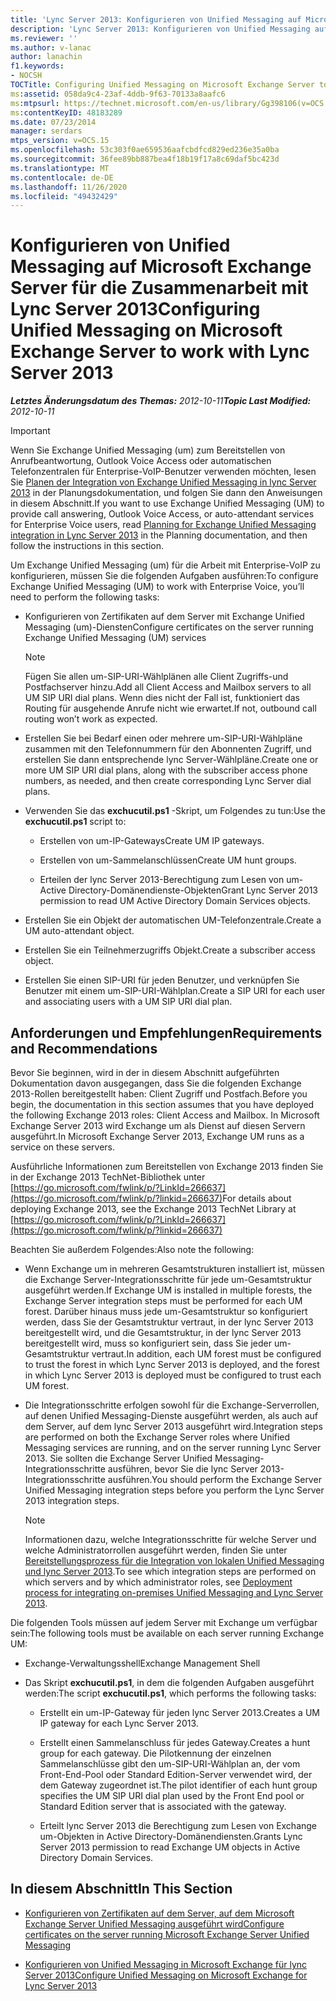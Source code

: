 ```yaml
---
title: 'Lync Server 2013: Konfigurieren von Unified Messaging auf Microsoft Exchange Server für die Zusammenarbeit mit Lync Server 2013'
description: 'Lync Server 2013: Konfigurieren von Unified Messaging auf Microsoft Exchange Server für die Zusammenarbeit mit lync Server.'
ms.reviewer: ''
ms.author: v-lanac
author: lanachin
f1.keywords:
- NOCSH
TOCTitle: Configuring Unified Messaging on Microsoft Exchange Server to work with Lync Server 2013
ms:assetid: 058da9c4-23af-4ddb-9f63-70133a8aafc6
ms:mtpsurl: https://technet.microsoft.com/en-us/library/Gg398106(v=OCS.15)
ms:contentKeyID: 48183289
ms.date: 07/23/2014
manager: serdars
mtps_version: v=OCS.15
ms.openlocfilehash: 53c303f0ae659536aafcbdfcd829ed236e35a0ba
ms.sourcegitcommit: 36fee89bb887bea4f18b19f17a8c69daf5bc423d
ms.translationtype: MT
ms.contentlocale: de-DE
ms.lasthandoff: 11/26/2020
ms.locfileid: "49432429"
---
```

# <a name="configuring-unified-messaging-on-microsoft-exchange-server-to-work-with-lync-server-2013"></a><span data-ttu-id="cd38e-103">Konfigurieren von Unified Messaging auf Microsoft Exchange Server für die Zusammenarbeit mit Lync Server 2013</span><span class="sxs-lookup"><span data-stu-id="cd38e-103">Configuring Unified Messaging on Microsoft Exchange Server to work with Lync Server 2013</span></span>

<div data-xmlns="http://www.w3.org/1999/xhtml">

<div class="topic" data-xmlns="http://www.w3.org/1999/xhtml" data-msxsl="urn:schemas-microsoft-com:xslt" data-cs="https://msdn.microsoft.com/">

<div data-asp="https://msdn2.microsoft.com/asp">



</div>

<div id="mainSection">

<div id="mainBody"><span data-ttu-id="cd38e-104">

<span> </span></span><span class="sxs-lookup"><span data-stu-id="cd38e-104">

<span> </span></span></span>

<span data-ttu-id="cd38e-105">_**Letztes Änderungsdatum des Themas:** 2012-10-11_</span><span class="sxs-lookup"><span data-stu-id="cd38e-105">_**Topic Last Modified:** 2012-10-11_</span></span>

<div>


> [!IMPORTANT]  
> <span data-ttu-id="cd38e-106">Wenn Sie Exchange Unified Messaging (um) zum Bereitstellen von Anrufbeantwortung, Outlook Voice Access oder automatischen Telefonzentralen für Enterprise-VoIP-Benutzer verwenden möchten, lesen Sie <A href="lync-server-2013-planning-for-exchange-unified-messaging-integration.md">Planen der Integration von Exchange Unified Messaging in lync Server 2013</A> in der Planungsdokumentation, und folgen Sie dann den Anweisungen in diesem Abschnitt.</span><span class="sxs-lookup"><span data-stu-id="cd38e-106">If you want to use Exchange Unified Messaging (UM) to provide call answering, Outlook Voice Access, or auto-attendant services for Enterprise Voice users, read <A href="lync-server-2013-planning-for-exchange-unified-messaging-integration.md">Planning for Exchange Unified Messaging integration in Lync Server 2013</A> in the Planning documentation, and then follow the instructions in this section.</span></span>



</div>

<span data-ttu-id="cd38e-107">Um Exchange Unified Messaging (um) für die Arbeit mit Enterprise-VoIP zu konfigurieren, müssen Sie die folgenden Aufgaben ausführen:</span><span class="sxs-lookup"><span data-stu-id="cd38e-107">To configure Exchange Unified Messaging (UM) to work with Enterprise Voice, you’ll need to perform the following tasks:</span></span>

  - <span data-ttu-id="cd38e-108">Konfigurieren von Zertifikaten auf dem Server mit Exchange Unified Messaging (um)-Diensten</span><span class="sxs-lookup"><span data-stu-id="cd38e-108">Configure certificates on the server running Exchange Unified Messaging (UM) services</span></span>
    
    <div>
    

    > [!NOTE]  
    > <span data-ttu-id="cd38e-109">Fügen Sie allen um-SIP-URI-Wählplänen alle Client Zugriffs-und Postfachserver hinzu.</span><span class="sxs-lookup"><span data-stu-id="cd38e-109">Add all Client Access and Mailbox servers to all UM SIP URI dial plans.</span></span> <span data-ttu-id="cd38e-110">Wenn dies nicht der Fall ist, funktioniert das Routing für ausgehende Anrufe nicht wie erwartet.</span><span class="sxs-lookup"><span data-stu-id="cd38e-110">If not, outbound call routing won’t work as expected.</span></span>

    
    </div>

  - <span data-ttu-id="cd38e-111">Erstellen Sie bei Bedarf einen oder mehrere um-SIP-URI-Wählpläne zusammen mit den Telefonnummern für den Abonnenten Zugriff, und erstellen Sie dann entsprechende lync Server-Wählpläne.</span><span class="sxs-lookup"><span data-stu-id="cd38e-111">Create one or more UM SIP URI dial plans, along with the subscriber access phone numbers, as needed, and then create corresponding Lync Server dial plans.</span></span>

  - <span data-ttu-id="cd38e-112">Verwenden Sie das **exchucutil.ps1** -Skript, um Folgendes zu tun:</span><span class="sxs-lookup"><span data-stu-id="cd38e-112">Use the **exchucutil.ps1** script to:</span></span>
    
      - <span data-ttu-id="cd38e-113">Erstellen von um-IP-Gateways</span><span class="sxs-lookup"><span data-stu-id="cd38e-113">Create UM IP gateways.</span></span>
    
      - <span data-ttu-id="cd38e-114">Erstellen von um-Sammelanschlüssen</span><span class="sxs-lookup"><span data-stu-id="cd38e-114">Create UM hunt groups.</span></span>
    
      - <span data-ttu-id="cd38e-115">Erteilen der lync Server 2013-Berechtigung zum Lesen von um-Active Directory-Domänendienste-Objekten</span><span class="sxs-lookup"><span data-stu-id="cd38e-115">Grant Lync Server 2013 permission to read UM Active Directory Domain Services objects.</span></span>

  - <span data-ttu-id="cd38e-116">Erstellen Sie ein Objekt der automatischen UM-Telefonzentrale.</span><span class="sxs-lookup"><span data-stu-id="cd38e-116">Create a UM auto-attendant object.</span></span>

  - <span data-ttu-id="cd38e-117">Erstellen Sie ein Teilnehmerzugriffs Objekt.</span><span class="sxs-lookup"><span data-stu-id="cd38e-117">Create a subscriber access object.</span></span>

  - <span data-ttu-id="cd38e-118">Erstellen Sie einen SIP-URI für jeden Benutzer, und verknüpfen Sie Benutzer mit einem um-SIP-URI-Wählplan.</span><span class="sxs-lookup"><span data-stu-id="cd38e-118">Create a SIP URI for each user and associating users with a UM SIP URI dial plan.</span></span>

<div>

## <a name="requirements-and-recommendations"></a><span data-ttu-id="cd38e-119">Anforderungen und Empfehlungen</span><span class="sxs-lookup"><span data-stu-id="cd38e-119">Requirements and Recommendations</span></span>

<span data-ttu-id="cd38e-120">Bevor Sie beginnen, wird in der in diesem Abschnitt aufgeführten Dokumentation davon ausgegangen, dass Sie die folgenden Exchange 2013-Rollen bereitgestellt haben: Client Zugriff und Postfach.</span><span class="sxs-lookup"><span data-stu-id="cd38e-120">Before you begin, the documentation in this section assumes that you have deployed the following Exchange 2013 roles: Client Access and Mailbox.</span></span> <span data-ttu-id="cd38e-121">In Microsoft Exchange Server 2013 wird Exchange um als Dienst auf diesen Servern ausgeführt.</span><span class="sxs-lookup"><span data-stu-id="cd38e-121">In Microsoft Exchange Server 2013, Exchange UM runs as a service on these servers.</span></span>

<span data-ttu-id="cd38e-122">Ausführliche Informationen zum Bereitstellen von Exchange 2013 finden Sie in der Exchange 2013 TechNet-Bibliothek unter [https://go.microsoft.com/fwlink/p/?LinkId=266637](https://go.microsoft.com/fwlink/p/?linkid=266637)</span><span class="sxs-lookup"><span data-stu-id="cd38e-122">For details about deploying Exchange 2013, see the Exchange 2013 TechNet Library at [https://go.microsoft.com/fwlink/p/?LinkId=266637](https://go.microsoft.com/fwlink/p/?linkid=266637)</span></span>

<span data-ttu-id="cd38e-123">Beachten Sie außerdem Folgendes:</span><span class="sxs-lookup"><span data-stu-id="cd38e-123">Also note the following:</span></span>

  - <span data-ttu-id="cd38e-124">Wenn Exchange um in mehreren Gesamtstrukturen installiert ist, müssen die Exchange Server-Integrationsschritte für jede um-Gesamtstruktur ausgeführt werden.</span><span class="sxs-lookup"><span data-stu-id="cd38e-124">If Exchange UM is installed in multiple forests, the Exchange Server integration steps must be performed for each UM forest.</span></span> <span data-ttu-id="cd38e-125">Darüber hinaus muss jede um-Gesamtstruktur so konfiguriert werden, dass Sie der Gesamtstruktur vertraut, in der lync Server 2013 bereitgestellt wird, und die Gesamtstruktur, in der lync Server 2013 bereitgestellt wird, muss so konfiguriert sein, dass Sie jeder um-Gesamtstruktur vertraut.</span><span class="sxs-lookup"><span data-stu-id="cd38e-125">In addition, each UM forest must be configured to trust the forest in which Lync Server 2013 is deployed, and the forest in which Lync Server 2013 is deployed must be configured to trust each UM forest.</span></span>

  - <span data-ttu-id="cd38e-126">Die Integrationsschritte erfolgen sowohl für die Exchange-Serverrollen, auf denen Unified Messaging-Dienste ausgeführt werden, als auch auf dem Server, auf dem lync Server 2013 ausgeführt wird.</span><span class="sxs-lookup"><span data-stu-id="cd38e-126">Integration steps are performed on both the Exchange Server roles where Unified Messaging services are running, and on the server running Lync Server 2013.</span></span> <span data-ttu-id="cd38e-127">Sie sollten die Exchange Server Unified Messaging-Integrationsschritte ausführen, bevor Sie die lync Server 2013-Integrationsschritte ausführen.</span><span class="sxs-lookup"><span data-stu-id="cd38e-127">You should perform the Exchange Server Unified Messaging integration steps before you perform the Lync Server 2013 integration steps.</span></span>
    
    <div>
    

    > [!NOTE]  
    > <span data-ttu-id="cd38e-128">Informationen dazu, welche Integrationsschritte für welche Server und welche Administratorrollen ausgeführt werden, finden Sie unter <A href="lync-server-2013-deployment-process-for-integrating-on-premises-unified-messaging.md">Bereitstellungsprozess für die Integration von lokalen Unified Messaging und lync Server 2013</A>.</span><span class="sxs-lookup"><span data-stu-id="cd38e-128">To see which integration steps are performed on which servers and by which administrator roles, see <A href="lync-server-2013-deployment-process-for-integrating-on-premises-unified-messaging.md">Deployment process for integrating on-premises Unified Messaging and Lync Server 2013</A>.</span></span>

    
    </div>

<span data-ttu-id="cd38e-129">Die folgenden Tools müssen auf jedem Server mit Exchange um verfügbar sein:</span><span class="sxs-lookup"><span data-stu-id="cd38e-129">The following tools must be available on each server running Exchange UM:</span></span>

  - <span data-ttu-id="cd38e-130">Exchange-Verwaltungsshell</span><span class="sxs-lookup"><span data-stu-id="cd38e-130">Exchange Management Shell</span></span>

  - <span data-ttu-id="cd38e-131">Das Skript **exchucutil.ps1**, in dem die folgenden Aufgaben ausgeführt werden:</span><span class="sxs-lookup"><span data-stu-id="cd38e-131">The script **exchucutil.ps1**, which performs the following tasks:</span></span>
    
      - <span data-ttu-id="cd38e-132">Erstellt ein um-IP-Gateway für jeden lync Server 2013.</span><span class="sxs-lookup"><span data-stu-id="cd38e-132">Creates a UM IP gateway for each Lync Server 2013.</span></span>
    
      - <span data-ttu-id="cd38e-133">Erstellt einen Sammelanschluss für jedes Gateway.</span><span class="sxs-lookup"><span data-stu-id="cd38e-133">Creates a hunt group for each gateway.</span></span> <span data-ttu-id="cd38e-134">Die Pilotkennung der einzelnen Sammelanschlüsse gibt den um-SIP-URI-Wählplan an, der vom Front-End-Pool oder Standard Edition-Server verwendet wird, der dem Gateway zugeordnet ist.</span><span class="sxs-lookup"><span data-stu-id="cd38e-134">The pilot identifier of each hunt group specifies the UM SIP URI dial plan used by the Front End pool or Standard Edition server that is associated with the gateway.</span></span>
    
      - <span data-ttu-id="cd38e-135">Erteilt lync Server 2013 die Berechtigung zum Lesen von Exchange um-Objekten in Active Directory-Domänendiensten.</span><span class="sxs-lookup"><span data-stu-id="cd38e-135">Grants Lync Server 2013 permission to read Exchange UM objects in Active Directory Domain Services.</span></span>

</div>

<div>

## <a name="in-this-section"></a><span data-ttu-id="cd38e-136">In diesem Abschnitt</span><span class="sxs-lookup"><span data-stu-id="cd38e-136">In This Section</span></span>

  - [<span data-ttu-id="cd38e-137">Konfigurieren von Zertifikaten auf dem Server, auf dem Microsoft Exchange Server Unified Messaging ausgeführt wird</span><span class="sxs-lookup"><span data-stu-id="cd38e-137">Configure certificates on the server running Microsoft Exchange Server Unified Messaging</span></span>](lync-server-2013-configure-certificates-on-the-server-running-microsoft-exchange-server-unified-messaging.md)

  - [<span data-ttu-id="cd38e-138">Konfigurieren von Unified Messaging in Microsoft Exchange für lync Server 2013</span><span class="sxs-lookup"><span data-stu-id="cd38e-138">Configure Unified Messaging on Microsoft Exchange for Lync Server 2013</span></span>](lync-server-2013-configure-unified-messaging-on-microsoft-exchange.md)

<span data-ttu-id="cd38e-139"></div>

</div>

<span> </span>

</div>

</div>

</span><span class="sxs-lookup"><span data-stu-id="cd38e-139"></div>

</div>

<span> </span>

</div>

</div>

</span></span></div>

